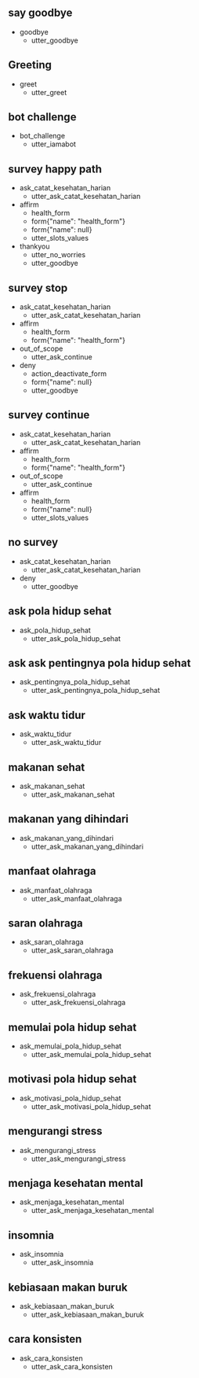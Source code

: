 ## say goodbye
* goodbye
  - utter_goodbye

## Greeting
* greet
  - utter_greet

## bot challenge
* bot_challenge
  - utter_iamabot

## survey happy path
* ask_catat_kesehatan_harian
    - utter_ask_catat_kesehatan_harian
* affirm
    - health_form
    - form{"name": "health_form"}
    - form{"name": null}
    - utter_slots_values
* thankyou
    - utter_no_worries
    - utter_goodbye

## survey stop
* ask_catat_kesehatan_harian
    - utter_ask_catat_kesehatan_harian
* affirm
    - health_form
    - form{"name": "health_form"}
* out_of_scope
    - utter_ask_continue
* deny
    - action_deactivate_form
    - form{"name": null}
    - utter_goodbye

## survey continue
* ask_catat_kesehatan_harian
    - utter_ask_catat_kesehatan_harian
* affirm
    - health_form
    - form{"name": "health_form"}
* out_of_scope
    - utter_ask_continue
* affirm
    - health_form
    - form{"name": null}
    - utter_slots_values

## no survey
* ask_catat_kesehatan_harian
    - utter_ask_catat_kesehatan_harian
* deny
    - utter_goodbye

## ask pola hidup sehat
* ask_pola_hidup_sehat
    - utter_ask_pola_hidup_sehat

## ask ask pentingnya pola hidup sehat
* ask_pentingnya_pola_hidup_sehat
    - utter_ask_pentingnya_pola_hidup_sehat

## ask waktu tidur
* ask_waktu_tidur
    - utter_ask_waktu_tidur

## makanan sehat
* ask_makanan_sehat
    - utter_ask_makanan_sehat

## makanan yang dihindari
* ask_makanan_yang_dihindari
    - utter_ask_makanan_yang_dihindari

## manfaat olahraga
* ask_manfaat_olahraga
    - utter_ask_manfaat_olahraga

## saran olahraga
* ask_saran_olahraga
    - utter_ask_saran_olahraga

## frekuensi olahraga
* ask_frekuensi_olahraga
    - utter_ask_frekuensi_olahraga

## memulai pola hidup sehat
* ask_memulai_pola_hidup_sehat
    - utter_ask_memulai_pola_hidup_sehat

## motivasi pola hidup sehat
* ask_motivasi_pola_hidup_sehat
    - utter_ask_motivasi_pola_hidup_sehat

## mengurangi stress
* ask_mengurangi_stress
    - utter_ask_mengurangi_stress

## menjaga kesehatan mental
* ask_menjaga_kesehatan_mental
    - utter_ask_menjaga_kesehatan_mental

## insomnia
* ask_insomnia
    - utter_ask_insomnia

## kebiasaan makan buruk
* ask_kebiasaan_makan_buruk
    - utter_ask_kebiasaan_makan_buruk

## cara konsisten
* ask_cara_konsisten
    - utter_ask_cara_konsisten